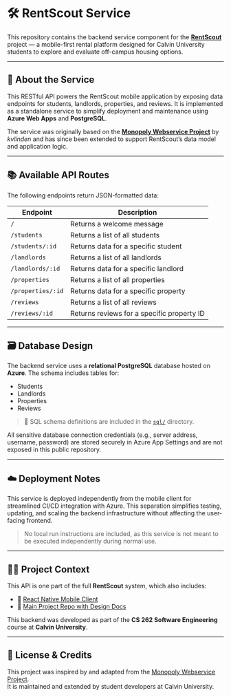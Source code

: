 # 🛠️ RentScout Service

This repository contains the backend service component for the [**RentScout**](https://github.com/a-prasser/rentscout-project?tab=readme-ov-file) project — a mobile-first rental platform designed for Calvin University students to explore and evaluate off-campus housing options.

---

## 📌 About the Service

This RESTful API powers the RentScout mobile application by exposing data endpoints for students, landlords, properties, and reviews. It is implemented as a standalone service to simplify deployment and maintenance using **Azure Web Apps** and **PostgreSQL**.

The service was originally based on the [**Monopoly Webservice Project**](https://github.com/calvin-cs262-organization/monopoly-service) by *kvlinden* and has since been extended to support RentScout’s data model and application logic.

---

## 📚 Available API Routes

The following endpoints return JSON-formatted data:

| Endpoint            | Description                                 |
|---------------------|---------------------------------------------|
| `/`                 | Returns a welcome message                   |
| `/students`         | Returns a list of all students              |
| `/students/:id`     | Returns data for a specific student         |
| `/landlords`        | Returns a list of all landlords             |
| `/landlords/:id`    | Returns data for a specific landlord        |
| `/properties`       | Returns a list of all properties            |
| `/properties/:id`   | Returns data for a specific property        |
| `/reviews`          | Returns a list of all reviews               |
| `/reviews/:id`      | Returns reviews for a specific property ID  |

---

## 🗃️ Database Design

The backend service uses a **relational PostgreSQL** database hosted on **Azure**. The schema includes tables for:

- Students  
- Landlords  
- Properties  
- Reviews  

> 📁 SQL schema definitions are included in the [`sql/`](./sql/) directory.

All sensitive database connection credentials (e.g., server address, username, password) are stored securely in Azure App Settings and are not exposed in this public repository.

---

## ☁️ Deployment Notes

This service is deployed independently from the mobile client for streamlined CI/CD integration with Azure. This separation simplifies testing, updating, and scaling the backend infrastructure without affecting the user-facing frontend.

> No local run instructions are included, as this service is not meant to be executed independently during normal use.

---

## 🧑‍💻 Project Context

This API is one part of the full **RentScout** system, which also includes:
- 📱 [React Native Mobile Client](https://github.com/a-prasser/rentscout-client)  
- 📄 [Main Project Repo with Design Docs](https://github.com/a-prasser/rentscout-project?tab=readme-ov-file)

This backend was developed as part of the **CS 262 Software Engineering** course at **Calvin University**.

---

## 📎 License & Credits

This project was inspired by and adapted from the [Monopoly Webservice Project](https://github.com/kvlinden/monopoly-service).  
It is maintained and extended by student developers at Calvin University.

